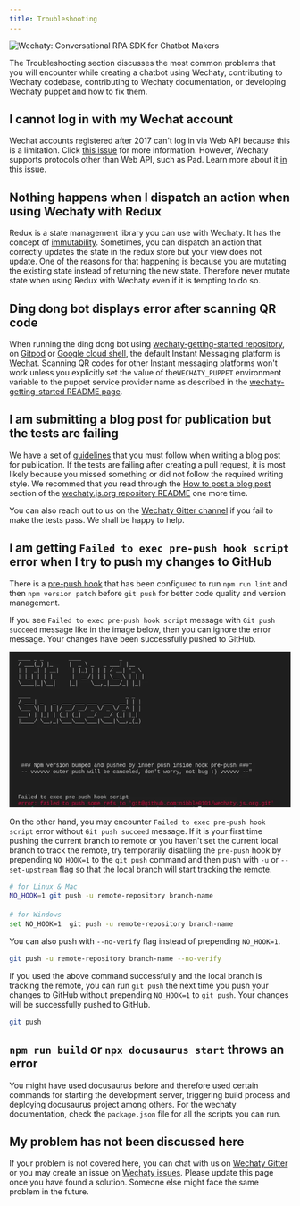 ```yaml
---
title: Troubleshooting
---
```


![Wechaty: Conversational RPA SDK for Chatbot Makers](/img/wechaty-logo.svg)

The Troubleshooting section discusses the most common problems that you will encounter while creating a chatbot using Wechaty, contributing to Wechaty codebase, contributing to Wechaty documentation, or developing Wechaty puppet and how to fix them.

## I cannot log in with my Wechat account

Wechat accounts registered after 2017 can't log in via Web API because this is a limitation. Click [this issue](https://github.com/wechaty/wechaty/issues/872) for more information.
However, Wechaty supports protocols other than Web API, such as Pad. Learn more about it [in this issue](https://github.com/wechaty/wechaty/issues/1296).

## Nothing happens when I dispatch an action when using Wechaty with Redux

Redux is a state management library you can use with Wechaty. It has the concept of [immutability](#placeholder-link). Sometimes, you can dispatch an action that correctly updates the state in the redux store but your view does not update. One of the reasons for that happening is because you are mutating the existing state instead of returning the new state. Therefore never mutate state when using Redux with Wechaty even if it is tempting to do so.

## Ding dong bot displays error after scanning QR code

When running the ding dong bot using [wechaty-getting-started repository](https://github.com/wechaty/wechaty-getting-started), on [Gitpod](#placeholder-link) or [Google cloud shell](#placeholder-link), the default Instant Messaging platform is [Wechat](#placeholder-link). Scanning QR codes for other Instant messaging platforms won't work unless you explicitly set the value of the`WECHATY_PUPPET` environment variable to the puppet service provider name as described in the [wechaty-getting-started README page](https://github.com/wechaty/wechaty-getting-started/issues).

## I am submitting a blog post for publication but the tests are failing

We have a set of [guidelines](https://github.com/wechaty/wechaty.js.org) that you must follow when writing a blog post for publication. If the tests are failing after creating a pull request, it is most likely because you missed something or did not follow the required writing style. We recommed that you read through the [How to post a blog post](https://github.com/wechaty/wechaty.js.org) section of the [wechaty.js.org repository README](https://github.com/wechaty/wechaty.js.org) one more time.

You can also reach out to us on the [Wechaty Gitter channel](https://gitter.im/wechaty/wechaty) if you fail to make the tests pass. We shall be happy to help.

## I am getting `Failed to exec pre-push hook script` error when I try to push my changes to GitHub

There is a [pre-push hook](https://github.com/Chatie/git-scripts#readme) that has been configured to run `npm run lint` and then `npm version patch` before `git push` for better code quality and version management.

If you see `Failed to exec pre-push hook script` message with `Git push succeed` message like in the image below, then you can ignore the error message. Your changes have been successfully pushed to GitHub.

![pre-push error](../../static/img/docs/troubleshooting.webp)

On the other hand, you may encounter `Failed to exec pre-push hook script` error without `Git push succeed` message. If it is your first time pushing the current branch to remote or you haven't set the current local branch to track the remote, try temporarily disabling the `pre-push` hook by prepending `NO_HOOK=1` to the `git push` command and then push with `-u` or `--set-upstream` flag so that the local branch will start tracking the remote.

```sh
# for Linux & Mac
NO_HOOK=1 git push -u remote-repository branch-name

# for Windows
set NO_HOOK=1  git push -u remote-repository branch-name
```

You can also push with `--no-verify` flag instead of prepending `NO_HOOK=1`.

```sh
git push -u remote-repository branch-name --no-verify
```

If you used the above command successfully and the local branch is tracking the remote, you can run `git push` the next time you push your changes to GitHub without prepending `NO_HOOK=1` to `git push`. Your changes will be successfully pushed to GitHub.

```sh
git push
```

## `npm run build` or `npx docusaurus start` throws an error

You might have used docusaurus before and therefore used certain commands for starting the development server, triggering build process and deploying docusaurus project among others. For the wechaty documentation, check the `package.json` file for all the scripts you can run.

## My problem has not been discussed here

If your problem is not covered here, you can chat with us on [Wechaty Gitter](https://gitter.im/wechaty/wechaty) or you may create an issue on [Wechaty issues](https://github.com/wechaty/wechaty/issues). Please update this page once you have found a solution. Someone else might face the same problem in the future.
